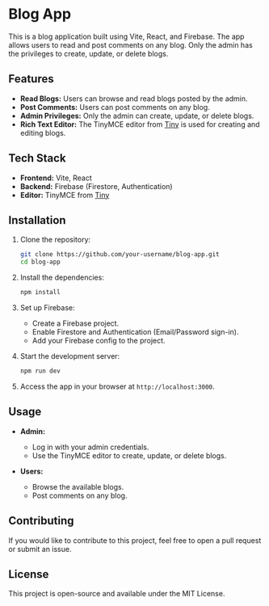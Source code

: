 # Blog App

This is a blog application built using Vite, React, and Firebase. The app allows users to read and post comments on any blog. Only the admin has the privileges to create, update, or delete blogs.

## Features

- **Read Blogs:** Users can browse and read blogs posted by the admin.
- **Post Comments:** Users can post comments on any blog.
- **Admin Privileges:** Only the admin can create, update, or delete blogs.
- **Rich Text Editor:** The TinyMCE editor from [Tiny](https://www.tiny.cloud/) is used for creating and editing blogs.

## Tech Stack

- **Frontend:** Vite, React
- **Backend:** Firebase (Firestore, Authentication)
- **Editor:** TinyMCE from [Tiny](https://www.tiny.cloud/)

## Installation

1. Clone the repository:
    ```bash
    git clone https://github.com/your-username/blog-app.git
    cd blog-app
    ```

2. Install the dependencies:
    ```bash
    npm install
    ```

3. Set up Firebase:
   - Create a Firebase project.
   - Enable Firestore and Authentication (Email/Password sign-in).
   - Add your Firebase config to the project.

4. Start the development server:
    ```bash
    npm run dev
    ```

5. Access the app in your browser at `http://localhost:3000`.

## Usage

- **Admin:**
  - Log in with your admin credentials.
  - Use the TinyMCE editor to create, update, or delete blogs.

- **Users:**
  - Browse the available blogs.
  - Post comments on any blog.

## Contributing

If you would like to contribute to this project, feel free to open a pull request or submit an issue.

## License

This project is open-source and available under the MIT License.
